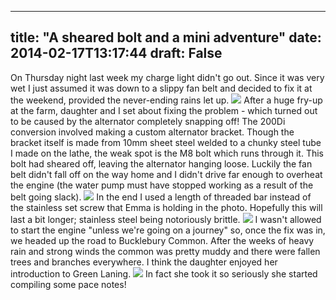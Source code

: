 
---
title: "A sheared bolt and a mini adventure"
date: 2014-02-17T13:17:44
draft: False
---

On Thursday night last week my charge light didn't go out.  Since it was very wet I just assumed it was down to a slippy fan belt and decided to fix it at the weekend, provided the never-ending rains let up.
<a href="http://logicalgenetics.com/wp-content/uploads/2014/02/2014-02-16-15.02.071.jpg"><img src="http://logicalgenetics.com/wp-content/uploads/2014/02/2014-02-16-15.02.071.jpg"/></a>
After a huge fry-up at the farm, daughter and I set about fixing the problem - which turned out to be caused by the alternator completely snapping off!  The 200Di conversion involved making a custom alternator bracket.  Though the bracket itself is made from 10mm sheet steel welded to a chunky steel tube I made on the lathe, the weak spot is the M8 bolt which runs through it.  This bolt had sheared off, leaving the alternator hanging loose.  Luckily the fan belt didn't fall off on the way home and I didn't drive far enough to overheat the engine (the water pump must have stopped working as a result of the belt going slack).
<a href="http://logicalgenetics.com/wp-content/uploads/2014/02/2014-02-16-15.18.37.jpg"><img src="http://logicalgenetics.com/wp-content/uploads/2014/02/2014-02-16-15.18.37.jpg"/></a> 
In the end I used a length of threaded bar instead of the stainless set screw that Emma is holding in the photo.  Hopefully this will last a bit longer; stainless steel being notoriously brittle.
<a href="http://logicalgenetics.com/wp-content/uploads/2014/02/2014-02-16-16.39.271.jpg"><img src="http://logicalgenetics.com/wp-content/uploads/2014/02/2014-02-16-16.39.271.jpg"/></a> 
I wasn't allowed to start the engine "unless we're going on a journey" so, once the fix was in, we headed up the road to Bucklebury Common.  After the weeks of heavy rain and strong winds the common was pretty muddy and there were fallen trees and branches everywhere.  I think the daughter enjoyed her introduction to Green Laning.
<a href="http://logicalgenetics.com/wp-content/uploads/2014/02/2014-02-16-16.39.30.jpg"><img src="http://logicalgenetics.com/wp-content/uploads/2014/02/2014-02-16-16.39.30.jpg"/></a>
In fact she took it so seriously she started compiling some pace notes!